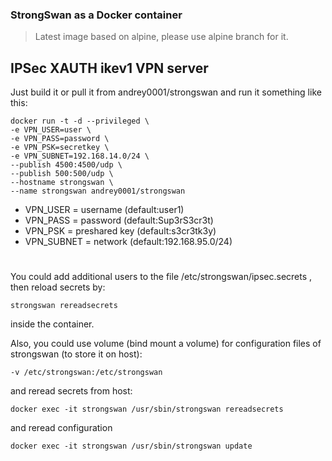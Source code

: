 ### StrongSwan as a Docker container
> Latest image based on alpine, please use alpine branch for it.
## IPSec XAUTH ikev1 VPN server

Just build it or pull it from andrey0001/strongswan and run it something like this:

```
docker run -t -d --privileged \
-e VPN_USER=user \
-e VPN_PASS=password \
-e VPN_PSK=secretkey \
-e VPN_SUBNET=192.168.14.0/24 \
--publish 4500:4500/udp \
--publish 500:500/udp \
--hostname strongswan \
--name strongswan andrey0001/strongswan
```

* VPN_USER = username (default:user1)
* VPN_PASS = password (default:Sup3rS3cr3t)
* VPN_PSK = preshared key (default:s3cr3tk3y)
* VPN_SUBNET = network (default:192.168.95.0/24)
#

You could add additional users to the file /etc/strongswan/ipsec.secrets , then reload secrets by: 
```
strongswan rereadsecrets
```
inside the container.

Also, you could use volume (bind mount a volume) for configuration files of strongswan (to store it on host):
```
-v /etc/strongswan:/etc/strongswan 
```
and reread secrets from host:
```
docker exec -it strongswan /usr/sbin/strongswan rereadsecrets
```
and reread configuration
```
docker exec -it strongswan /usr/sbin/strongswan update
```
